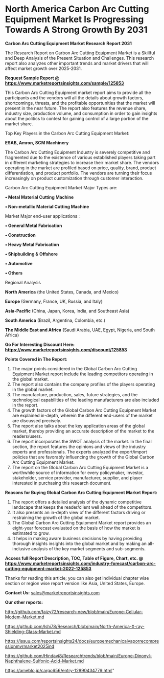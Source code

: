# North America Carbon Arc Cutting Equipment Market Is Progressing Towards A Strong Growth By 2031

<strong>Carbon Arc Cutting Equipment Market Research Report 2031</strong>

The Research Report on Carbon Arc Cutting Equipment Market is a Skillful and Deep Analysis of the Present Situation and Challenges. This research report also analyzes other important trends and market drivers that will affect market growth over 2025-2031.

<strong>Request Sample Report @ <a href=https://www.marketreportsinsights.com/sample/125853>https://www.marketreportsinsights.com/sample/125853</a></strong>

This Carbon Arc Cutting Equipment market report aims to provide all the participants and the vendors will all the details about growth factors, shortcomings, threats, and the profitable opportunities that the market will present in the near future. The report also features the revenue share, industry size, production volume, and consumption in order to gain insights about the politics to contest for gaining control of a large portion of the market share.

Top Key Players in the Carbon Arc Cutting Equipment Market:

<strong>ESAB, Amron, SCM Machinery</strong>

The Carbon Arc Cutting Equipment Industry is severely competitive and fragmented due to the existence of various established players taking part in different marketing strategies to increase their market share. The vendors operating in the market are profiled based on price, quality, brand, product differentiation, and product portfolio. The vendors are turning their focus increasingly on product customization through customer interaction.

Carbon Arc Cutting Equipment Market Major Types are:

<strong>• Metal Material Cutting Machine

• Non-metallic Material Cutting Machine</strong>

Market Major end-user applications :

<strong>• General Metal Fabrication

• Construction

• Heavy Metal Fabrication

• Shipbuilding & Offshore

• Automotive

• Others</strong>

Regional Analysis

</u><strong><b>North America</b></strong> (the United States, Canada, and Mexico)

<strong><b>Europe </b></strong>(Germany, France, UK, Russia, and Italy)

<strong><b>Asia-Pacific</b></strong> (China, Japan, Korea, India, and Southeast Asia)

<strong><b>South America</b></strong> (Brazil, Argentina, Colombia, etc.)

<strong><b>The Middle East and Africa</b></strong> (Saudi Arabia, UAE, Egypt, Nigeria, and South Africa)

<strong>Go For Interesting Discount Here: <a href=https://www.marketreportsinsights.com/discount/125853>https://www.marketreportsinsights.com/discount/125853</a></strong>

<strong>Points Covered in The Report:</strong>
<ol>
  <li>The major points considered in the Global Carbon Arc Cutting Equipment Market report include the leading competitors operating in the global market.</li>
  <li>The report also contains the company profiles of the players operating in the global market.</li>
  <li>The manufacture, production, sales, future strategies, and the technological capabilities of the leading manufacturers are also included in the report.</li>
  <li>The growth factors of the Global Carbon Arc Cutting Equipment Market are explained in-depth, wherein the different end-users of the market are discussed precisely.</li>
  <li>The report also talks about the key application areas of the global market, thereby providing an accurate description of the market to the readers/users.</li>
  <li>The report incorporates the SWOT analysis of the market. In the final section, the report features the opinions and views of the industry experts and professionals. The experts analyzed the export/import policies that are favorably influencing the growth of the Global Carbon Arc Cutting Equipment Market.</li>
  <li>The report on the Global Carbon Arc Cutting Equipment Market is a worthwhile source of information for every policymaker, investor, stakeholder, service provider, manufacturer, supplier, and player interested in purchasing this research document.</li>
</ol>
<strong>Reasons for Buying Global Carbon Arc Cutting Equipment Market Report:</strong>

<ol>
  <li>The report offers a detailed analysis of the dynamic competitive landscape that keeps the reader/client well ahead of the competitors.</li>
  <li>It also presents an in-depth view of the different factors driving or restraining the growth of the global market.</li>
  <li>The Global Carbon Arc Cutting Equipment Market report provides an eight-year forecast evaluated on the basis of how the market is estimated to grow.</li>
  <li>It helps in making aware business decisions by having providing thorough insights insights into the global market and by making an all-inclusive analysis of the key market segments and sub-segments.</li>
</ol>
<strong>Access full Report Description, TOC, Table of Figure, Chart, etc. @ <a href=https://www.marketreportsinsights.com/industry-forecast/carbon-arc-cutting-equipment-market-2022-125853>https://www.marketreportsinsights.com/industry-forecast/carbon-arc-cutting-equipment-market-2022-125853</a></strong>


Thanks for reading this article; you can also get individual chapter wise section or region wise report version like Asia, United States, Europe.

<strong>Contact Us:</strong>
sales@marketreportsinsights.com

<strong>Our other reports:</strong>

<a href=http://github.com/faizy72/research-new/blob/main/Europe-Cellular-Modem-Market.md>http://github.com/faizy72/research-new/blob/main/Europe-Cellular-Modem-Market.md</a>

<a href=https://github.com/Ishi78/Research/blob/main/North-America-X-ray-Shielding-Glass-Market.md>https://github.com/Ishi78/Research/blob/main/North-America-X-ray-Shielding-Glass-Market.md</a>

<a href=https://issuu.com/reportsinsights24/docs/europemechanicalvaporrecompressionmvrmarket2025ind>https://issuu.com/reportsinsights24/docs/europemechanicalvaporrecompressionmvrmarket2025ind</a>

<a href=https://github.com/Hindavi8/Researchtrends/blob/main/Europe-Dinonyl-Naphthalene-Sulfonic-Acid-Market.md>https://github.com/Hindavi8/Researchtrends/blob/main/Europe-Dinonyl-Naphthalene-Sulfonic-Acid-Market.md</a>

<a href=https://ameblo.jp/cargo656/entry-12890434779.html>https://ameblo.jp/cargo656/entry-12890434779.html</a>"
